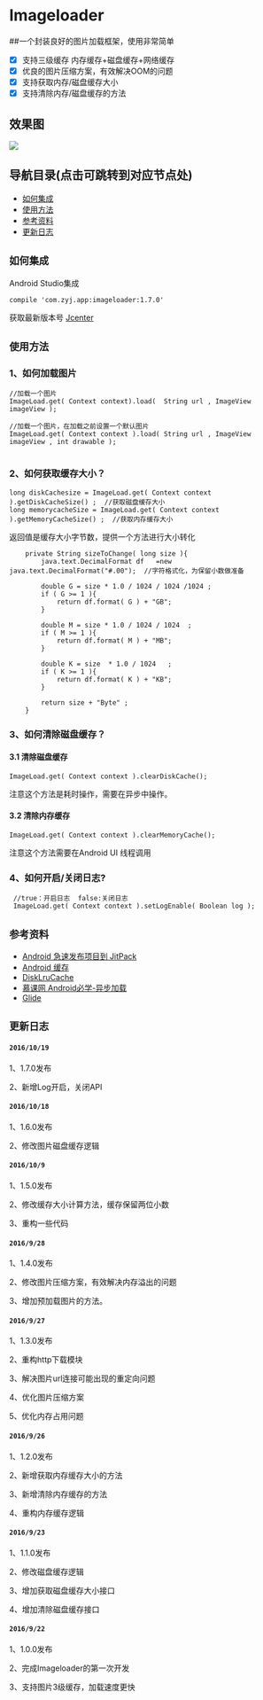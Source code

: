 # Imageloader  
 
##一个封装良好的图片加载框架，使用非常简单
- [X] 支持三级缓存  内存缓存+磁盘缓存+网络缓存
- [X] 优良的图片压缩方案，有效解决OOM的问题
- [X] 支持获取内存/磁盘缓存大小
- [X] 支持清除内存/磁盘缓存的方法

## 效果图
![](gif/GIF.gif) 

## 导航目录(点击可跳转到对应节点处)
- [如何集成](#如何集成) 
- [使用方法](#使用方法) 
- [参考资料](#参考资料)
- [更新日志](#更新日志) 


## `如何集成`
Android Studio集成
```
compile 'com.zyj.app:imageloader:1.7.0'

```
获取最新版本号 [Jcenter](http://jcenter.bintray.com/com/zyj/app/imageloader/)
## `使用方法`

### 1、如何加载图片
```
//加载一个图片
ImageLoad.get( Context context).load(  String url , ImageView imageView );
 
//加载一个图片，在加载之前设置一个默认图片
ImageLoad.get( Context context ).load( String url , ImageView imageView , int drawable );
 
```

### 2、如何获取缓存大小？
```
long diskCachesize = ImageLoad.get( Context context ).getDiskCacheSize() ;  //获取磁盘缓存大小
long memorycacheSize = ImageLoad.get( Context context ).getMemoryCacheSize() ;  //获取内存缓存大小

```

返回值是缓存大小字节数，提供一个方法进行大小转化
```
    private String sizeToChange( long size ){
        java.text.DecimalFormat df   =new   java.text.DecimalFormat("#.00");  //字符格式化，为保留小数做准备

        double G = size * 1.0 / 1024 / 1024 /1024 ;
        if ( G >= 1 ){
            return df.format( G ) + "GB";
        }

        double M = size * 1.0 / 1024 / 1024  ;
        if ( M >= 1 ){
            return df.format( M ) + "MB";
        }

        double K = size  * 1.0 / 1024   ;
        if ( K >= 1 ){
            return df.format( K ) + "KB";
        }

        return size + "Byte" ;
    }

```

### 3、如何清除磁盘缓存？

####    3.1 清除磁盘缓存
```
ImageLoad.get( Context context ).clearDiskCache();
```
注意这个方法是耗时操作，需要在异步中操作。

####    3.2 清除内存缓存

```
ImageLoad.get( Context context ).clearMemoryCache();
```
注意这个方法需要在Android UI 线程调用

### 4、如何开启/关闭日志?
```
 //true：开启日志  false:关闭日志
 ImageLoad.get( Context context ).setLogEnable( Boolean log );
```

## `参考资料`
* [Android 急速发布项目到 JitPack](http://www.cnblogs.com/zhaoyanjun/p/5942616.html)
* [Android 缓存](http://www.cnblogs.com/zhaoyanjun/p/5818943.html)
* [DiskLruCache](https://github.com/JakeWharton/DiskLruCache)
* [慕课网 Android必学-异步加载](http://www.imooc.com/learn/406)
* [Glide](https://github.com/bumptech/glide)


## `更新日志`
#### `2016/10/19`
1、1.7.0发布

2、新增Log开启，关闭API


#### `2016/10/18`
1、1.6.0发布

2、修改图片磁盘缓存逻辑


#### `2016/10/9`
1、1.5.0发布

2、修改缓存大小计算方法，缓存保留两位小数

3、重构一些代码


#### `2016/9/28`
1、1.4.0发布

2、修改图片压缩方案，有效解决内存溢出的问题

3、增加预加载图片的方法。


#### `2016/9/27`
1、1.3.0发布

2、重构http下载模块

3、解决图片url连接可能出现的重定向问题

4、优化图片压缩方案

5、优化内存占用问题


#### `2016/9/26`

1、1.2.0发布

2、新增获取内存缓存大小的方法

3、新增清除内存缓存的方法

4、重构内存缓存逻辑


#### `2016/9/23`
 
1、1.1.0发布
 
2、修改磁盘缓存逻辑
 
3、增加获取磁盘缓存大小接口
 
4、增加清除磁盘缓存接口 
 

#### `2016/9/22`

1、1.0.0发布
    
2、完成Imageloader的第一次开发
   
3、支持图片3级缓存，加载速度更快


